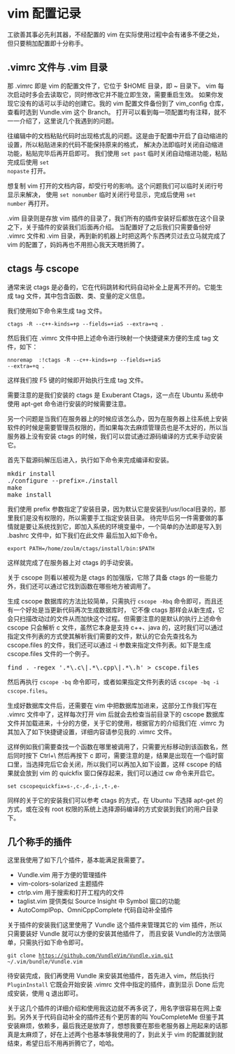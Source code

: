 # vim 配置记录

工欲善其事必先利其器，不经配置的 vim 在实际使用过程中会有诸多不便之处，但只要稍加配置即十分称手。

## .vimrc 文件与 .vim 目录

那 .vimrc 即是 vim 的配置文件了，它位于 $HOME 目录，即 ~ 目录下。
vim 每次启动时多会去读取它，同时修改它并不能立即生效，需要重启生效。
如果你发现它没有的话可以手动的创建它。我的 vim 配置文件备份到了 vim_config 仓库，查看时选到 Vundle.vim 这个 Branch。
打开可以看到每一项配置均有注释，就不一一介绍了，这里说几个我遇到的问题。

往编辑中的文档粘贴代码时出现格式乱的问题。这是由于配置中开启了自动缩进的设置，所以粘贴进来的代码不能保持原来的格式，
解决办法即临时关闭自动缩进功能，粘贴完毕后再开启即可。
我们使用 <code>set past</code> 临时关闭自动缩进功能，粘贴完成后使用 <code>set nopaste</code> 打开。

想复制 vim 打开的文档内容，却受行号的影响。这个问题我们可以临时关闭行号显示来解决，
使用 <code>set nonumber</code> 临时关闭行号显示，完成后使用 <code>set number</code> 再打开。

.vim 目录则是存放 vim 插件的目录了，我们所有的插件安装好后都放在这个目录之下，关于插件的安装我们后面再介绍。
当配置好了之后我们只需要备份好 .vimrc 文件和 .vim 目录，再到新的机器上时把这两个东西拷贝过去立马就完成了 vim 的配置了，妈妈再也不用担心我天天瞎折腾了。

## ctags 与 cscope

通常来说 ctags 是必备的，它在代码跳转和代码自动补全上是离不开的。它能生成 tag 文件，其中包含函数、类、变量的定义信息。

我们使用如下命令来生成 tag 文件。

<code>ctags -R --c++-kinds=+p --fields=+iaS --extra=+q .</code>

然后我们在 .vimrc 文件中把上述命令进行映射一个快捷键来方便的生成 tag 文件，如下：

<code>nnoremap <F5> :!ctags -R --c++-kinds=+p --fields=+iaS --extra=+q .<CR></code>

这样我们按 F5 键的时候即开始执行生成 tag 文件。

需要注意的是我们安装的 ctags 是 Exuberant Ctags，这一点在 Ubuntu 系统中使用 apt-get 命令进行安装的时候需要注意。

另一个问题是当我们在服务器上的时候应该怎么办，因为在服务器上往系统上安装软件的时候是需要管理员权限的，而如果每次去麻烦管理员也是不太好的，所以当服务器上没有安装 ctags 的时候，我们可以尝试通过源码编译的方式来手动安装它。

首先下载源码解压后进入，执行如下命令来完成编译和安装。

<p>
<pre name="code" class="cpp">
mkdir install
./configure --prefix=./install
make
make install
</pre>
</p>

我们使用 prefix 参数指定了安装目录，因为默认它是安装到/usr/local目录的，那里我们是没有权限的，所以需要手工指定安装目录。
待完毕后另一件需要做的事情就是要让系统找到它，即加入系统的环境变量中，一个简单的办法即是写入到 .bashrc 文件中，如下我们在此文件
最后加入如下命令。

<code>export PATH=/home/zoulm/ctags/install/bin:$PATH</code>

这样就完成了在服务器上对 ctags 的手动安装。

关于 cscope 则看以被视为是 ctags 的加强版，它除了具备 ctags 的一些能力外，我们还可以通过它找到函数在哪些地方被调用了。

生成 cscope 数据库的方法比较简单，只需执行 <code>cscope -Rbq</code> 命令即可，而且还有一个好处是当更新代码再次生成数据库时，
它不像 ctags 那样会从新生成，它会只扫描改动过的文件从而加快这个过程。但需要注意的是默认的执行上述命令 cscope 只会解析 c 文件，虽然它本身是支持 c++、java 的，这时我们可以通过指定文件列表的方式使其解析我们需要的文件，默认的它会先查找名为 cscope.files 的文件，我们还可以通过 -i 参数来指定文件列表。如下是生成 cscope.files 文件的一个例子。

<p>
<pre name="code" class="cpp">
find . -regex '.*\.c\|.*\.cpp\|.*\.h' > cscope.files
</pre>
</p>

然后再执行 <code>cscope -bq</code> 命令即可，或者如果指定文件列表的话 <code>cscope -bq -i cscope.files</code>。

生成好数据库文件后，还需要在 vim 中把数据库加进来，这部分工作我们写在 .vimrc 文件中了，这样每次打开 vim 后就会去检查当前目录下的 cscope 数据库文件并加载进来，十分的方便，关于它的使用，根据官方的介绍我们在 .vimrc 为其加入了如下快捷键设置，详细内容请参见我的 .vimrc 文件。

这样例如我们需要查找一个函数在哪里被调用了，只需要光标移动到该函数名，然后同时按下 Ctrl+\ 然后再按下 c 即可，需要注意的是，结果是出现在一个临时窗口里，当选择完后它会关闭，所以我们可以再加入如下设置，这样 cscope 的结果就会放到 vim 的 quickfix 窗口保存起来，我们可以通过 cw 命令来开启它。

<code>set cscopequickfix=s-,c-,d-,i-,t-,e-</code>

同样的关于它的安装我们可以参考 ctags 的方式，在 Ubuntu 下选择 apt-get 的方式，或在没有 root 权限的系统上选择源码编译的方式安装到我们的用户目录下。

## 几个称手的插件

这里我使用了如下几个插件，基本能满足我需要了。

<ul>
<li>Vundle.vim 用于方便的管理插件</li>
<li>vim-colors-solarized 主题插件</li>
<li>ctrlp.vim 用于搜索和打开工程内的文件</li>
<li>taglist.vim 提供类似 Source Insight 中 Symbol 窗口的功能</li>
<li>AutoComplPop、OmniCppComplete 代码自动补全插件</li>
</ul>

关于插件的安装我们这里使用了 Vundle 这个插件来管理其它的 vim 插件，所以只需要装好 Vundle 就可以方便的安装其他插件了，
而且安装 Vundle的方法很简单，只需执行如下命令即可。

<code>git clone https://github.com/VundleVim/Vundle.vim.git ~/.vim/bundle/Vundle.vim</code>

待安装完成，我们再使用 Vundle 来安装其他插件，首先进入 vim，然后执行 <code>PluginInstall</code> 它既会开始安装 .vimrc 文件中指定的插件，直到显示 Done 后完成安装，使用 q 退出即可。

关于这几个插件的详细介绍和使用我这边就不再多说了，用名字很容易在网上查到。另外关于代码自动补全的插件还有个更厉害的叫 YouCompleteMe 但鉴于其安装麻烦，依赖多，最后我还是放弃了，想想我要在那些老服务器上用起来的话那真是太麻烦了，好在上述两个也基本够我使用的了，到此关于 vim 的配置就到就结束，希望日后不用再折腾它了，哈哈。
